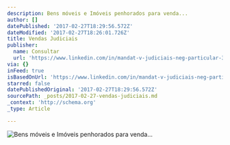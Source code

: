 ```yaml
---
description: Bens móveis e Imóveis penhorados para venda...
author: []
datePublished: '2017-02-27T18:29:56.572Z'
dateModified: '2017-02-27T18:26:01.726Z'
title: Vendas Judiciais
publisher:
  name: Consultar
  url: 'https://www.linkedin.com/in/mandat-v-judiciais-neg-particular-39632313a/'
via: {}
inFeed: true
isBasedOnUrl: 'https://www.linkedin.com/in/mandat-v-judiciais-neg-particular-39632313a/'
starred: false
datePublishedOriginal: '2017-02-27T18:29:56.572Z'
sourcePath: _posts/2017-02-27-vendas-judiciais.md
_context: 'http://schema.org'
_type: Article

---
```

![Bens móveis e Imóveis penhorados para venda...](https://the-grid-user-content.s3-us-west-2.amazonaws.com/160a5a3a-e8fd-48e0-aea8-7cc0532e363e.jpg)